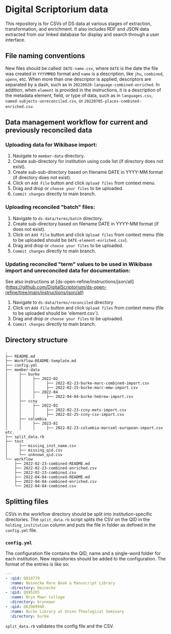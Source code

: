 # Digital Scriptorium data

This repository is for CSVs of DS data at various stages of extraction, transformation, and enrichment. It also includes RDF and JSON data extracted from our linked database for display and search through a user interface.

## File naming conventions

New files should be called: `DATE-name.csv`, where `DATE` is the date the file was created in `YYYYMMDD` format and `name` is a description, like `jhu`, `combined`, `upenn`, etc. When more than one descriptor is applied, descriptors are separated by a dash, such as in `20220920-language-combined-enriched`. In addition, when `element` is provided in the instructions, it is a description of the metadata element, field, or type of data, such as in `languages.csv`, `named-subjects-unreconciled.csv`, or `20220705-places-combined-enriched.csv`. 

## Data management workflow for current and previously reconciled data

### Uploading data for Wikibase import:

1. Navigate to `member-data` directory.
2. Create sub-directory for institution using code list (if directory does not exist).
3. Create sub-sub-directory based on filename DATE in YYYY-MM format (if directory does not exist).
4. Click on `Add File` button and click `Upload files` from context menu.
5. Drag and drop or `choose your files` to be uploaded.
6. `Commit changes` directly to main branch.

### Uploading reconciled "batch" files:

1. Navigate to `ds-data/terms/batch` directory.
2. Create sub-directory based on filename DATE in YYYY-MM format (if does not exist).
3. Click on `Add File` button and click `Upload files` from context menu (file to be uploaded should be `DATE-element-enriched.csv`).
4. Drag and drop or `choose your files` to be uploaded.
5. `Commit changes` directly to main branch.

### Updating reconciled "term" values to be used in Wikibase import and unreconciled data for documentation:

See also instructions at [ds-open-refine/instructions/json/all] (https://github.com/DigitalScriptorium/ds-open-refine/tree/main/instructions/json/all)

1. Navigate to `ds-data/terms/reconciled` directory
3. Click on `Add File` button and click `Upload files` from context menu (file to be uploaded should be 'element.csv`).
4. Drag and drop or `choose your files` to be uploaded.
5. `Commit changes` directly to main branch.


## Directory structure

```text
.
├── README.md
├── Workflow-README-template.md
├── config.yml
├── member-data
│     ├── burke
│     │     ├── 2022-02
│     │     │     ├── 2022-02-23-burke-marc-combined-import.csv
│     │     │     ├── 2022-02-25-burke-marc-mmw-import.csv
│     │     ├── 2022-04
│     │     │     ├── 2022-04-04-burke-hebrew-import.csv
│     ├── ccny
│     │     ├── 2022-02
│     │     │     ├── 2022-02-23-ccny-mets-import.csv
│     │     │     ├── 2022-02-25-ccny-csv-import.csv
│     ├── columbia
│     │     ├── 2023-01
│     │     │     ├── 2022-02-23-columbia-marcxml-european-import.csv
etc.
├── split_data.rb
├── test
│     ├── missing_inst_name.csv
│     ├── missing_qid.csv
│     └── unknown_qid.csv
└── workflow
    ├── 2022-02-23-combined-README.md
    ├── 2022-02-23-combined-enriched.csv
    ├── 2022-02-23-combined.csv
    ├── 2022-04-04-combined-README.md
    ├── 2022-04-04-combined-enriched.csv
    └── 2022-04-04-combined.csv

  ```

## Splitting files

CSVs in the workflow directory should be split into institution-specific
directories. The `split_data.rb` script splits the CSV on the QID in the
`holding_institution` column and puts the file in folder as defined in the
`config.yml` file.

### `config.yml`

The configuration file contains the QID, name and a single-word folder for each
institution. New repositories should be added to the configuration. The format
of the entries is like so:

```yaml
---
- :qid: Q814779
  :name: Beinecke Rare Book & Manuscript Library
  :directory: beinecke
- :qid: Q995265
  :name: Bryn Mawr College
  :directory: brynmawr
- :qid: Q63969940
  :name: Burke Library at Union Theological Seminary
  :directory: burke
```

`split_data.rb` validates the config file and the CSV.
